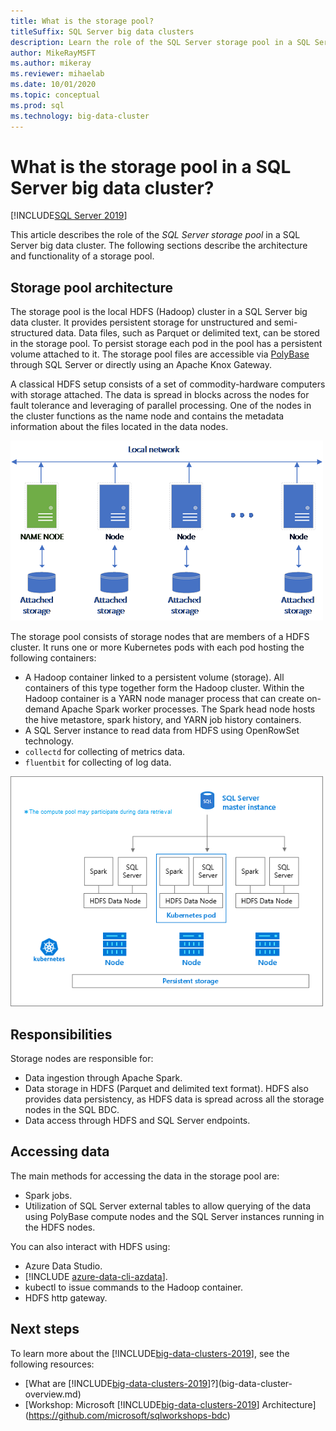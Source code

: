 ```yaml
---
title: What is the storage pool?
titleSuffix: SQL Server big data clusters
description: Learn the role of the SQL Server storage pool in a SQL Server 2019 Big Data Cluster, as well as the architecture and functionality of a SQL storage pool.
author: MikeRayMSFT 
ms.author: mikeray
ms.reviewer: mihaelab
ms.date: 10/01/2020
ms.topic: conceptual
ms.prod: sql
ms.technology: big-data-cluster
---
```


# What is the storage pool in a SQL Server big data cluster?

[!INCLUDE[SQL Server 2019](../includes/applies-to-version/sqlserver2019.md)]

This article describes the role of the *SQL Server storage pool* in a SQL Server big data cluster. The following sections describe the architecture and functionality of a storage pool.

## Storage pool architecture

The storage pool is the local HDFS (Hadoop) cluster in a SQL Server big data cluster. It provides persistent storage for unstructured and semi-structured data. Data files, such as Parquet or delimited text, can be stored in the storage pool. To persist storage each pod in the pool has a persistent volume attached to it. The storage pool files are accessible via [PolyBase](../relational-databases/polybase/polybase-guide.md) through SQL Server or directly using an Apache Knox Gateway.

A classical HDFS setup consists of a set of commodity-hardware computers with storage attached. The data is spread in blocks across the nodes for fault tolerance and leveraging of parallel processing. One of the nodes in the cluster functions as the name node and contains the metadata information about the files located in the data nodes.

![Classic HDFS setup](media/concept-storage-pool/classic-hdfs-setup.png)

The storage pool consists of storage nodes that are members of a HDFS cluster. It runs one or more Kubernetes pods with each pod hosting the following containers:

- A Hadoop container linked to a persistent volume (storage). All containers of this type together form the Hadoop cluster. Within the Hadoop container is a YARN node manager process that can create on-demand Apache Spark worker processes. The Spark head node hosts the hive metastore, spark history, and YARN job history containers.
- A SQL Server instance to read data from HDFS using OpenRowSet technology.
- `collectd` for collecting of metrics data.
- `fluentbit` for collecting of log data.

![storage pool architecture](media/concept-storage-pool/scale-big-data-on-demand.png)

## Responsibilities

Storage nodes are responsible for:

- Data ingestion through Apache Spark.
- Data storage in HDFS (Parquet and delimited text format). HDFS also provides data persistency, as HDFS data is spread across all the storage nodes in the SQL BDC.
- Data access through HDFS and SQL Server endpoints.

## Accessing data

The main methods for accessing the data in the storage pool are:

- Spark jobs.
- Utilization of SQL Server external tables to allow querying of the data using PolyBase compute nodes and the SQL Server instances running in the HDFS nodes.

You can also interact with HDFS using:

- Azure Data Studio.
- [!INCLUDE [azure-data-cli-azdata](../includes/azure-data-cli-azdata.md)].
- kubectl to issue commands to the Hadoop container.
- HDFS http gateway.

## Next steps

To learn more about the [!INCLUDE[big-data-clusters-2019](../includes/ssbigdataclusters-ss-nover.md)], see the following resources:

- [What are [!INCLUDE[big-data-clusters-2019](../includes/ssbigdataclusters-ver15.md)]?](big-data-cluster-overview.md)
- [Workshop: Microsoft [!INCLUDE[big-data-clusters-2019](../includes/ssbigdataclusters-ss-nover.md)] Architecture](https://github.com/microsoft/sqlworkshops-bdc)
